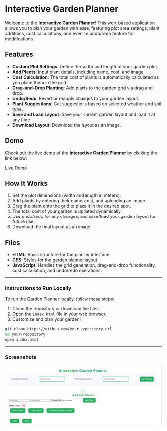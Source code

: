 # Interactive Garden Planner

Welcome to the **Interactive Garden Planner**! This web-based application allows you to plan your garden with ease, featuring plot area settings, plant additions, cost calculations, and even an undo/redo feature for modifications.

## Features
- **Custom Plot Settings**: Define the width and length of your garden plot.
- **Add Plants**: Input plant details, including name, cost, and image.
- **Cost Calculation**: The total cost of plants is automatically calculated as you place them in the grid.
- **Drag-and-Drop Planting**: Add plants to the garden grid via drag and drop.
- **Undo/Redo**: Revert or reapply changes to your garden layout.
- **Plant Suggestions**: Get suggestions based on selected weather and soil type.
- **Save and Load Layout**: Save your current garden layout and load it at any time.
- **Download Layout**: Download the layout as an image.

## Demo

Check out the live demo of the **Interactive Garden Planner** by clicking the link below:

[Live Demo](https://gardenplanner-project.netlify.app/)

## How It Works

1. Set the plot dimensions (width and length in meters).
2. Add plants by entering their name, cost, and uploading an image.
3. Drag the plant onto the grid to place it in the desired spot.
4. The total cost of your garden is updated dynamically.
5. Use undo/redo for any changes, and save/load your garden layout for future use.
6. Download the final layout as an image!

## Files

- **HTML**: Basic structure for the planner interface.
- **CSS**: Styles for the garden planner layout.
- **JavaScript**: Handles the grid generation, drag-and-drop functionality, cost calculation, and undo/redo operations.

---

### Instructions to Run Locally
To run the Garden Planner locally, follow these steps:

1. Clone the repository or download the files.
2. Open the `index.html` file in your web browser.
3. Customize and plan your garden!

```bash
git clone https://github.com/your-repository-url
cd your-repository
open index.html
```
---

### Screenshots

![Garden Planner Preview](GardenPlanner.PNG)